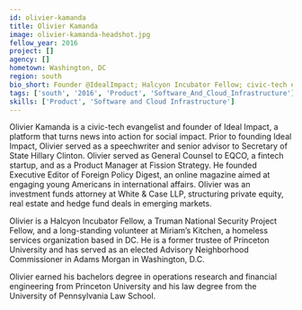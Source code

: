 ```yaml
---
id: olivier-kamanda
title: Olivier Kamanda
image: olivier-kamanda-headshot.jpg
fellow_year: 2016
project: []
agency: []
hometown: Washington, DC
region: south
bio_short: Founder @IdealImpact; Halcyon Incubator Fellow; civic-tech evangelist; PM @FissionStrategy; Sec of State speechwriter; Princeton & UPenn Law.
tags: ['south', '2016', 'Product', 'Software_And_Cloud_Infrastructure']
skills: ['Product', 'Software and Cloud Infrastructure']
---
```


 Olivier Kamanda is a civic-tech evangelist and founder of Ideal Impact, a platform that turns news into action for social impact. Prior to founding Ideal Impact, Olivier served as a speechwriter and senior advisor to Secretary of State Hillary Clinton. Olivier served as General Counsel to EQCO, a fintech startup, and as a Product Manager at Fission Strategy. He founded Executive Editor of Foreign Policy Digest, an online magazine aimed at engaging young Americans in international affairs. Olivier was an investment funds attorney at White & Case LLP, structuring private equity, real estate and hedge fund deals in emerging markets.


Olivier is a Halcyon Incubator Fellow, a Truman National Security Project Fellow, and a long-standing volunteer at Miriam’s Kitchen, a homeless services organization based in DC.  He is a former trustee of Princeton University and has served as an elected Advisory Neighborhood Commissioner in Adams Morgan in Washington, D.C.

Olivier earned his bachelors degree in operations research and financial engineering from Princeton University and his law degree from the University of Pennsylvania Law School.
